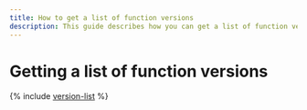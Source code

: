 ```yaml
---
title: How to get a list of function versions
description: This guide describes how you can get a list of function versions.
---
```


# Getting a list of function versions

{% include [version-list](../../../_includes/functions/version-list.md) %}